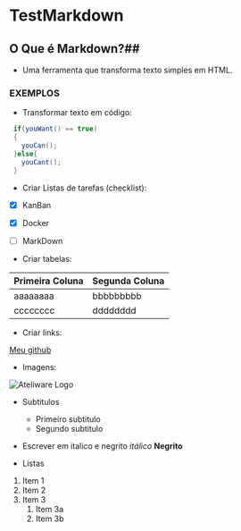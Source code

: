 # TestMarkdown

## O Que é Markdown?##
  - Uma ferramenta que transforma texto simples em HTML.
 ### EXEMPLOS ###
 
 - Transformar texto em código:
 
 ```java
  if(youWant() == true)
  {
    youCan(); 
  }else{
    youCant();
  }
  ``` 
 - Criar Listas de tarefas (checklist):
 - [x] KanBan
 - [x] Docker
 - [ ] MarkDown
 
 
 - Criar tabelas:
  
  Primeira Coluna | Segunda Coluna
  --------------- | --------------
  aaaaaaaa | bbbbbbbbb
  cccccccc | dddddddd

 - Criar links:
  
  [Meu github](https://github.com/samuelleand)
  
 - Imagens:
  
  ![Ateliware Logo](https://d1qb2nb5cznatu.cloudfront.net/startups/i/563026-8a3873340452e5767579f5f32200e4e1-medium_jpg.jpg?buster=1419334873)
 - Subtitulos
   - Primeiro subtitulo
    - Segundo subtitulo
    
  - Escrever em italico e negrito
     *itálico*
     **Negrito**
     
   - Listas
   1. Item 1
1. Item 2
1. Item 3
   1. Item 3a
   1. Item 3b
     
